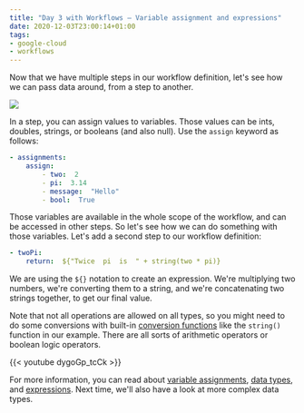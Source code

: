 ```yaml
---
title: "Day 3 with Workflows — Variable assignment and expressions"
date: 2020-12-03T23:00:14+01:00
tags:
- google-cloud
- workflows
---
```


Now that we have multiple steps in our workflow definition, 
let's see how we can pass data around, from a step to another.

![](/img/workflows-days/w03-var-assign.png)

In a step, you can assign values to variables. 
Those values can be ints, doubles, strings, or booleans (and also null). 
Use the `assign` keyword as follows:

```yaml
- assignments:
    assign:
        - two:  2
        - pi:  3.14
        - message:  "Hello"
        - bool:  True
```

Those variables are available in the whole scope of the workflow, and can be accessed in other steps. 
So let's see how we can do something with those variables. 
Let's add a second step to our workflow definition:

```yaml
- twoPi:
    return:  ${"Twice  pi  is  " + string(two * pi)}
```

We are using the `${}` notation to create an expression. 
We're multiplying two numbers, we're converting them to a string, 
and we're concatenating two strings together, to get our final value.

Note that not all operations are allowed on all types, so you might need to do some conversions 
with built-in [conversion functions](https://cloud.google.com/workflows/docs/reference/syntax?hl=en#conversion_functions) like the `string()` function in our example. 
There are all sorts of arithmetic operators or boolean logic operators.

{{< youtube dygoGp_tcCk >}}

For more information, you can read about 
[variable assignments](https://cloud.google.com/workflows/docs/reference/syntax?hl=en#assign-step), 
[data types](https://cloud.google.com/workflows/docs/reference/syntax?hl=en#data_types), and 
[expressions](https://cloud.google.com/workflows/docs/reference/syntax?hl=en#expressions). 
Next time, we'll also have a look at more complex data types.

